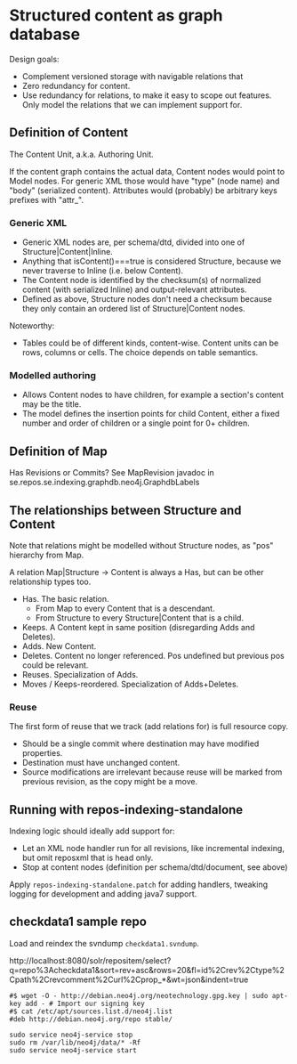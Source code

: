 
# Structured content as graph database

Design goals:
 * Complement versioned storage with navigable relations that 
 * Zero redundancy for content.
 * Use redundancy for relations, to make it easy to scope out features. Only model the relations that we can implement support for.

## Definition of Content

The Content Unit, a.k.a. Authoring Unit.

If the content graph contains the actual data, Content nodes would point to Model nodes.
For generic XML those would have "type" (node name) and "body" (serialized content).
Attributes would (probably) be arbitrary keys prefixes with "attr_".

### Generic XML

* Generic XML nodes are, per schema/dtd, divided into one of Structure|Content|Inline.
* Anything that isContent()===true is considered Structure, because we never traverse to Inline (i.e. below Content).
* The Content node is identified by the checksum(s) of normalized content (with serialized Inline) and output-relevant attributes. 
* Defined as above, Structure nodes don't need a checksum because they only contain an ordered list of Structure|Content nodes.

Noteworthy:
 * Tables could be of different kinds, content-wise. Content units can be rows, columns or cells. The choice depends on table semantics.

### Modelled authoring

* Allows Content nodes to have children, for example a section's content may be the title.
* The model defines the insertion points for child Content, either a fixed number and order of children or a single point for 0+ children.

## Definition of Map

Has Revisions or Commits? See MapRevision javadoc in se.repos.se.indexing.graphdb.neo4j.GraphdbLabels

## The relationships between Structure and Content

Note that relations might be modelled without Structure nodes, as "pos" hierarchy from Map.

A relation Map|Structure -> Content is always a Has, but can be other relationship types too.

 * Has. The basic relation.
   - From Map to every Content that is a descendant.
   - From Structure to every Structure|Content that is a child.
 * Keeps. A Content kept in same position (disregarding Adds and Deletes).
 * Adds. New Content.
 * Deletes. Content no longer referenced. Pos undefined but previous pos could be relevant.
 * Reuses. Specialization of Adds.
 * Moves / Keeps-reordered. Specialization of Adds+Deletes.
 
### Reuse

The first form of reuse that we track (add relations for) is full resource copy.
 * Should be a single commit where destination may have modified properties.
 * Destination must have unchanged content.
 * Source modifications are irrelevant because reuse will be marked from previous revision, as the copy might be a move.

## Running with repos-indexing-standalone

Indexing logic should ideally add support for:
 * Let an XML node handler run for all revisions, like incremental indexing, but omit reposxml that is head only.
 * Stop at content nodes (definition per schema/dtd/document, see above)

Apply `repos-indexing-standalone.patch` for adding handlers, tweaking logging for development and adding java7 support.

## checkdata1 sample repo

Load and reindex the svndump `checkdata1.svndump`.

http://localhost:8080/solr/repositem/select?q=repo%3Acheckdata1&sort=rev+asc&rows=20&fl=id%2Crev%2Ctype%2Cpath%2Crevcomment%2Curl%2Cprop_*&wt=json&indent=true

```
#$ wget -O - http://debian.neo4j.org/neotechnology.gpg.key | sudo apt-key add - # Import our signing key
#$ cat /etc/apt/sources.list.d/neo4j.list
#deb http://debian.neo4j.org/repo stable/

sudo service neo4j-service stop
sudo rm /var/lib/neo4j/data/* -Rf
sudo service neo4j-service start
```
